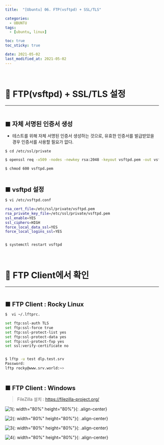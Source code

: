 ```yaml
---
title:  "[Ubuntu] 06. FTP(vsftpd) + SSL/TLS" 

categories:
  - UBUNTU
tags:
  - [ubuntu, linux]

toc: true
toc_sticky: true

date: 2021-05-02
last_modified_at: 2021-05-02
---
```

<br>

# 🔔 FTP(vsftpd) + SSL/TLS 설정
---

<style>
table {
    font-size: 12pt;
}
table th:first-of-type {
    width: 5%;
}
table th:nth-of-type(2) {
    width: 15%;
}
table th:nth-of-type(3) {
    width: 50%;
}
table th:nth-of-type(4) {
    width: 30%;
}
big {
    font-size: 15pt;
}
</style>

<br>

<big> **■ 자체 서명된 인증서 생성** </big>

+ 테스트를 위해 자체 서명된 인증서 생성하는 것으로, 유효한 인증서를 발급받았을 경우 인증서를 사용할 필요가 없다.

```bash
$ cd /etc/ssl/private

$ openssl req -x509 -nodes -newkey rsa:2048 -keyout vsftpd.pem -out vsftpd.pem -days 3650

$ chmod 600 vsftpd.pem
```

<br>

<big> **■ vsftpd 설정** </big>

```bash
$ vi /etc/vsftpd.conf

rsa_cert_file=/etc/ssl/private/vsftpd.pem
rsa_private_key_file=/etc/ssl/private/vsftpd.pem
ssl_enable=YES
ssl_ciphers=HIGH
force_local_data_ssl=YES
force_local_logins_ssl=YES


$ systemctl restart vsftpd
```

<br>

# 🔔 FTP Client에서 확인
---

<br>

<big> **■ FTP Client : Rocky Linux** </big>

```bash
$  vi ~/.lftprc.

set ftp:ssl-auth TLS
set ftp:ssl-force true
set ftp:ssl-protect-list yes
set ftp:ssl-protect-data yes
set ftp:ssl-protect-fxp yes
set ssl:verify-certificate no


$ lftp -u test dlp.test.srv
Password:
lftp rocky@www.srv.world:~>
```

<br>

<big> **■ FTP Client : Windows** </big>

> FileZilla 설치 : <https://filezilla-project.org/>

![1](https://user-images.githubusercontent.com/42735894/232573941-1c51d67c-7218-413b-bd09-91ddef33a14a.png){: width="80%" height="80%"}{: .align-center}

![2](https://user-images.githubusercontent.com/42735894/232573953-4c2c49b0-82b6-4711-bf20-491c71e66cef.PNG){: width="80%" height="80%"}{: .align-center}

![3](https://user-images.githubusercontent.com/42735894/232573961-87bd8e6e-99ab-4f37-9933-37c501d049d7.PNG){: width="80%" height="80%"}{: .align-center}

![4](https://user-images.githubusercontent.com/42735894/232573974-c0e2a539-0aaf-4b96-a060-f682bda7bc08.PNG){: width="80%" height="80%"}{: .align-center}